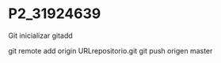# P2_31924639

Git inicializar
gitadd
<!DOCTYPE HTML>
 <html Lang="en">
  <head>
   <meta charset="UTF-8">
   <title>PROGRAMACION II</title>
  </head>
  <body>
    <script>
   alert("Fredeny Nieves c.i: 31924639")
    </script>
    </body>
    </html>
git remote add origin URLrepositorio.git
git push origen master

